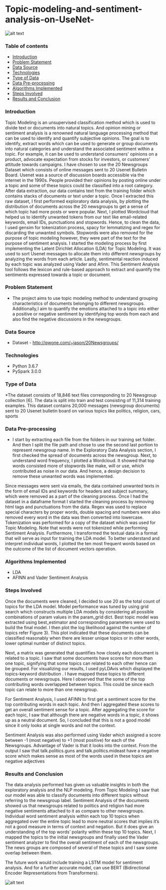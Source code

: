 # Topic-modeling-and-sentiment-analysis-on-UseNet-

![alt text](amazon.JPG)

### Table of contents
* [Introduction](#introduction)
* [Problem Statement](#problem-statement)
* [Data Source](#data-source)
* [Technologies](#technologies)
* [Type of Data](#type-of-data)
* [Data Pre-processing](#data-pre-processing)
* [Algorithms Implemented](#algorithms-implemented)
* [Steps Involved](#steps-involved)
* [Results and Conclusion](#results-and-conclusion)

### Introduction
Topic Modeling is an unsupervised classification method which is used to divide text or documents into natural topics. And opinion mining or sentiment analysis is a renowned natural language processing method that can be used to identify and quantify subjective opinions. The goal is to identify, extract words which can be used to generate or group documents into natural categories and understand the associated sentiment within a topic. For example, it can be used to understand consumers' opinions on a product, advocate expectation from stocks for investors, or customers' attitude towards campaigns.
I have chosen to use the 20 Newsgroups Dataset which consists of online messages sent to 20 Usenet Bulletin Board. Usenet was a source of discussion boards accessible via the internet in the 1990s. People provided their opinions by posting online under a topic and some of these topics could be classified into a root category. After data extraction, our data contains text from the training folder which contains stacks of documents or text under a topic.
Once I extracted this raw dataset, I first performed exploratory data analysis, by plotting the distribution of documents across the 20 newsgroups to get a sense of which topic had more posts or were popular. Next, I plotted Wordcloud that helped us to identify unwanted tokens from our text like email-related keywords, email IDs, punctuations and stopwords. Hence, to clean the data, I used gensim for tokenization process, spacy for lemmatizing and regex for discarding the unwanted symbols. Stopwords were also removed for the purpose of topic modeling however, they were part of the text for the purpose of sentiment analysis.
I started the modeling process by first implementing the Latent Dirichlet Allocation (LDA) for Topic Modeling. It was used to sort Usenet messages to allocate them into different newsgroups by analyzing the words from each article. Lastly, sentimental reaction induced by each topic was analyzed using Vader and Afinn. This Sentiment Analysis tool follows the lexicon and rule-based approach to extract and quantify the sentiments expressed towards a topic or document.


### Problem Statement
* The project aims to use topic modeling method to understand grouping characteristics of documents belonging to different newsgroups. Additionally,I aim to quantify the emotions attached to a topic into either a positive or negative sentiment by identifying top words from each and also find the negative discussions in the newsgroups.

### Data Source
* Dataset -  http://qwone.com/~jason/20Newsgroups/ 

### Technologies
* Python 3.6.7
* PySpark 3.0.0

### Type of Data
*The dataset consists of 18,846 text files corresponding to 20 Newsgroup collection [6]. The data is split into train and test consisting of 11,314 training examples. This dataset contains 20,000 messages (newsgroup documents) sent to 20 Usenet bulletin board on various topics like politics, religion, cars, sports

### Data Pre-processing
* I start by extracting each file from the folders in our training set folder. And then I split the file path and chose to use the second last portion to represent newsgroup name. In the Exploratory Data Analysis section, I first checked the spread of documents across the newsgroup. Next, to understand word frequency, I plotted a Wordcloud. It showed that top words consisted more of stopwords like make, will or use, which contributed as noise in our data. And hence, a design decision to remove these unwanted words was implemented.

Since messages were sent via emails, the data contained unwanted texts in the form of email IDs and keywords for headers and subject summary, which were removed as a part of the cleaning process. Once I had the dataset in a dataframe format I started the cleaning process by removing html tags and punctuations from the data.  Regex was used to replace special characters by proper words, double spacing and numbers were also removed every word in the data was then converted into lowercase. Tokenization was performed for a copy of the dataset which was used for Topic Modeling. Note that words were not tokenized while performing Sentiment Analysis. Furthermore, I transformed the textual data in a format that will serve as input for training the LDA model. To better understand and interpret individual words, I plotted the ten most frequent words based on the outcome of the list of document vectors operation.


### Algorithms Implemented
* LDA
* AFINN and Vader Sentiment Analysis 

### Steps Involved

Once the documents were cleaned, I decided to use 20 as the total count of topics for the LDA model. Model performance was tuned by using grid search which constructs multiple LDA models by considering all possible combinations of param values in the param_grid dict. Best topic model was extracted using best_estimator and corresponding parameters were used to build the final model. I then plot the log likelihood against the number of topics refer Figure 3). This plot indicated that these documents can be classified reasonably when there are lesser unique topics or in other words, lower optimal number of distinct topics. 

Next, a matrix was generated that quantifies how closely each document is related to a topic. I saw that some documents have scores for more than one topic, signifying that some topics can related to each other hence can be grouped. For visualizing our results, I used pyLDAvis which displayed the topics-keyword distribution . I have mapped these topics to different documents or newsgroups. Here I observed that the some of the top contributing words overlapped between topics. This could be since each topic can relate to more than one newsgroup.

For Sentiment Analysis, I used AFINN to first get a sentiment score for the top contributing words in each topic. And then I aggregated these scores to get an overall sentiment sense for a topic. After aggregating the score for each topic, I saw that although there are negative words in a topic, it shows up as a neutral document. So, I concluded that this is not a good model since it only looks at single words and not the context.

Sentiment Analysis was also performed using Vader which assigned a score between -1 (most negative) to +1 (most positive) for each of the Newsgroups. Advantage of Vader is that it looks into the context. From the output  I saw that talk.politics.guns and talk.politics.mideast have a negative score which makes sense as most of the words used in these topics are negative adjectives


### Results and Conclusion
The data analysis performed has given us valuable insights in both the exploratory analysis and the NLP modeling. From Topic Modeling I saw that our model was able to classify documents into different topics without referring to the newsgroup label. Sentiment Analysis of the documents showed us that newsgroups related to politics and religion had more negative sentiments attached to it as compare to other newsgroups. Individual word sentiment analysis within each top 10 topics when aggregated over the entire topic lead to more neutral scores that implies it’s not a good measure in terms of context and negation. But it does give an understanding of the top words’ polarity within these top 10 topics. Next, I mapped the topics to the initial newsgroups and finally used the Vader sentiment analyzer to find the overall sentiment of each of the newsgroups. The news groups are composed of several of these topics and I saw some overlap between them. 

The future work would include training a LSTM model for sentiment analysis. And for a further accurate model, can use BERT (Bidirectional Encoder Representations from Transformers).

![alt text](rec_res3.JPG)
